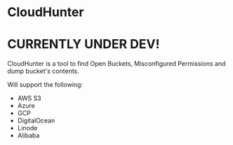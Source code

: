 # CloudHunter

# CURRENTLY UNDER DEV!

CloudHunter is a tool to find Open Buckets, Misconfigured Permissions and dump bucket's contents.

Will support the following:

- AWS S3
- Azure
- GCP
- DigitalOcean
- Linode
- Alibaba